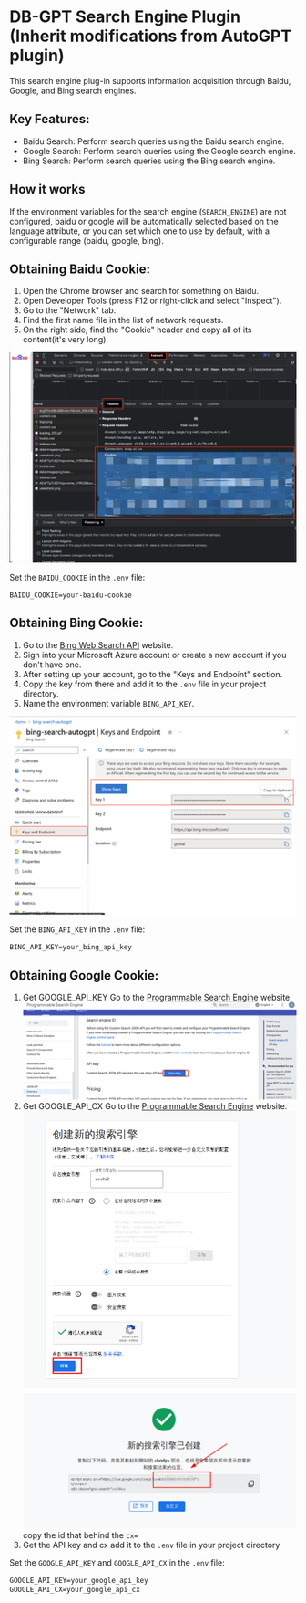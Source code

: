 # DB-GPT Search Engine Plugin (Inherit modifications from AutoGPT plugin)

This search engine plug-in supports information acquisition through Baidu, Google, and Bing search engines.

## Key Features:
- Baidu Search: Perform search queries using the Baidu search engine.
- Google Search: Perform search queries using the Google search engine.
- Bing Search: Perform search queries using the Bing search engine.

## How it works
If the environment variables for the search engine (`SEARCH_ENGINE`) are not configured,  baidu or google will be automatically selected based on the language attribute, or you can set which one to use by default, with a configurable range (baidu, google, bing).

## Obtaining Baidu Cookie:
1. Open the Chrome browser and search for something on Baidu.
2. Open Developer Tools (press F12 or right-click and select "Inspect").
3. Go to the "Network" tab.
4. Find the first name file in the list of network requests.
5. On the right side, find the "Cookie" header and copy all of its content(it's very long).

![Baidu Cookie](./screenshots/baidu_cookie.png)

Set the `BAIDU_COOKIE` in the `.env` file:
```
BAIDU_COOKIE=your-baidu-cookie
```

## Obtaining Bing Cookie:
1. Go to the [Bing Web Search API](https://www.microsoft.com/en-us/bing/apis/bing-web-search-api) website.
2. Sign into your Microsoft Azure account or create a new account if you don't have one.
3. After setting up your account, go to the "Keys and Endpoint" section.
4. Copy the key from there and add it to the `.env` file in your project directory.
5. Name the environment variable `BING_API_KEY`.

![Azure Key](./screenshots/bing_azure_api.png)


Set the `BING_API_KEY` in the `.env` file:
```
BING_API_KEY=your_bing_api_key
```

## Obtaining Google Cookie:
1. Get GOOGLE_API_KEY
Go to the [Programmable Search Engine](https://developers.google.com/custom-search/v1/overview#api_key) website.
![Google Key](./screenshots/google_key.png)
2. Get GOOGLE_API_CX
Go to the [Programmable Search Engine](https://programmablesearchengine.google.com/controlpanel/create) website.
![Google CX](./screenshots/google_cx2.png)
![Google CX](./screenshots/google_cx3.png)
copy the id that behind the `cx=`
3. Get the API key and cx add it to the `.env` file in your project directory

Set the `GOOGLE_API_KEY` and  `GOOGLE_API_CX` in the `.env` file:
```
GOOGLE_API_KEY=your_google_api_key
GOOGLE_API_CX=your_google_api_cx
```